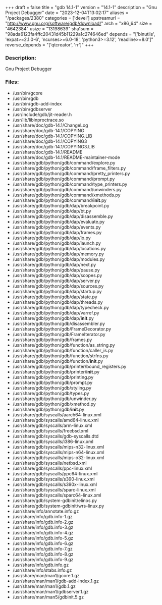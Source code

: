 +++
draft = false
title = "gdb 14.1-1"
version = "14.1-1"
description = "Gnu Project Debugger"
date = "2023-12-04T13:02:17"
aliases = "/packages/2380"
categories = ['devel']
upstreamurl = "http://www.gnu.org/software/gdb/download/"
arch = "x86_64"
size = "4642384"
usize = "13198639"
sha1sum = "98ada6123fa4ffc20431d45b11229a1c274646ed"
depends = "['binutils', 'expat>=2.1.0-6', 'ncurses>=6.0-18', 'python3>=3.12', 'readline>=8.0']"
reverse_depends = "['qtcreator', 'rr']"
+++
### Description: 
Gnu Project Debugger

### Files: 
* /usr/bin/gcore
* /usr/bin/gdb
* /usr/bin/gdb-add-index
* /usr/bin/gdbserver
* /usr/include/gdb/jit-reader.h
* /usr/lib/libinproctrace.so
* /usr/share/doc/gdb-14.1/ChangeLog
* /usr/share/doc/gdb-14.1/COPYING
* /usr/share/doc/gdb-14.1/COPYING.LIB
* /usr/share/doc/gdb-14.1/COPYING3
* /usr/share/doc/gdb-14.1/COPYING3.LIB
* /usr/share/doc/gdb-14.1/README
* /usr/share/doc/gdb-14.1/README-maintainer-mode
* /usr/share/gdb/python/gdb/command/explore.py
* /usr/share/gdb/python/gdb/command/frame_filters.py
* /usr/share/gdb/python/gdb/command/pretty_printers.py
* /usr/share/gdb/python/gdb/command/prompt.py
* /usr/share/gdb/python/gdb/command/type_printers.py
* /usr/share/gdb/python/gdb/command/unwinders.py
* /usr/share/gdb/python/gdb/command/xmethods.py
* /usr/share/gdb/python/gdb/command/__init__.py
* /usr/share/gdb/python/gdb/dap/breakpoint.py
* /usr/share/gdb/python/gdb/dap/bt.py
* /usr/share/gdb/python/gdb/dap/disassemble.py
* /usr/share/gdb/python/gdb/dap/evaluate.py
* /usr/share/gdb/python/gdb/dap/events.py
* /usr/share/gdb/python/gdb/dap/frames.py
* /usr/share/gdb/python/gdb/dap/io.py
* /usr/share/gdb/python/gdb/dap/launch.py
* /usr/share/gdb/python/gdb/dap/locations.py
* /usr/share/gdb/python/gdb/dap/memory.py
* /usr/share/gdb/python/gdb/dap/modules.py
* /usr/share/gdb/python/gdb/dap/next.py
* /usr/share/gdb/python/gdb/dap/pause.py
* /usr/share/gdb/python/gdb/dap/scopes.py
* /usr/share/gdb/python/gdb/dap/server.py
* /usr/share/gdb/python/gdb/dap/sources.py
* /usr/share/gdb/python/gdb/dap/startup.py
* /usr/share/gdb/python/gdb/dap/state.py
* /usr/share/gdb/python/gdb/dap/threads.py
* /usr/share/gdb/python/gdb/dap/typecheck.py
* /usr/share/gdb/python/gdb/dap/varref.py
* /usr/share/gdb/python/gdb/dap/__init__.py
* /usr/share/gdb/python/gdb/disassembler.py
* /usr/share/gdb/python/gdb/FrameDecorator.py
* /usr/share/gdb/python/gdb/FrameIterator.py
* /usr/share/gdb/python/gdb/frames.py
* /usr/share/gdb/python/gdb/function/as_string.py
* /usr/share/gdb/python/gdb/function/caller_is.py
* /usr/share/gdb/python/gdb/function/strfns.py
* /usr/share/gdb/python/gdb/function/__init__.py
* /usr/share/gdb/python/gdb/printer/bound_registers.py
* /usr/share/gdb/python/gdb/printer/__init__.py
* /usr/share/gdb/python/gdb/printing.py
* /usr/share/gdb/python/gdb/prompt.py
* /usr/share/gdb/python/gdb/styling.py
* /usr/share/gdb/python/gdb/types.py
* /usr/share/gdb/python/gdb/unwinder.py
* /usr/share/gdb/python/gdb/xmethod.py
* /usr/share/gdb/python/gdb/__init__.py
* /usr/share/gdb/syscalls/aarch64-linux.xml
* /usr/share/gdb/syscalls/amd64-linux.xml
* /usr/share/gdb/syscalls/arm-linux.xml
* /usr/share/gdb/syscalls/freebsd.xml
* /usr/share/gdb/syscalls/gdb-syscalls.dtd
* /usr/share/gdb/syscalls/i386-linux.xml
* /usr/share/gdb/syscalls/mips-n32-linux.xml
* /usr/share/gdb/syscalls/mips-n64-linux.xml
* /usr/share/gdb/syscalls/mips-o32-linux.xml
* /usr/share/gdb/syscalls/netbsd.xml
* /usr/share/gdb/syscalls/ppc-linux.xml
* /usr/share/gdb/syscalls/ppc64-linux.xml
* /usr/share/gdb/syscalls/s390-linux.xml
* /usr/share/gdb/syscalls/s390x-linux.xml
* /usr/share/gdb/syscalls/sparc-linux.xml
* /usr/share/gdb/syscalls/sparc64-linux.xml
* /usr/share/gdb/system-gdbinit/elinos.py
* /usr/share/gdb/system-gdbinit/wrs-linux.py
* /usr/share/info/annotate.info.gz
* /usr/share/info/gdb.info-1.gz
* /usr/share/info/gdb.info-2.gz
* /usr/share/info/gdb.info-3.gz
* /usr/share/info/gdb.info-4.gz
* /usr/share/info/gdb.info-5.gz
* /usr/share/info/gdb.info-6.gz
* /usr/share/info/gdb.info-7.gz
* /usr/share/info/gdb.info-8.gz
* /usr/share/info/gdb.info-9.gz
* /usr/share/info/gdb.info.gz
* /usr/share/info/stabs.info.gz
* /usr/share/man/man1/gcore.1.gz
* /usr/share/man/man1/gdb-add-index.1.gz
* /usr/share/man/man1/gdb.1.gz
* /usr/share/man/man1/gdbserver.1.gz
* /usr/share/man/man5/gdbinit.5.gz
